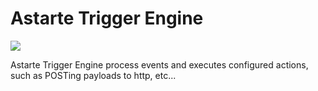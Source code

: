 Astarte Trigger Engine
======================

<img src="trigger_engine_astarte_overview.svg" align="center" />

Astarte Trigger Engine process events and executes configured actions, such as POSTing payloads to http, etc...
<!-- Comment to trigger CI -->
